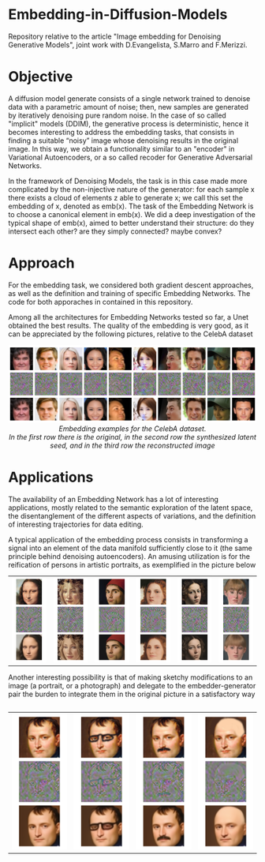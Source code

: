 # Embedding-in-Diffusion-Models
Repository relative to the article "Image embedding for Denoising Generative Models", joint work with D.Evangelista, S.Marro and F.Merizzi.

# Objective
A diffusion model generate consists of a single network trained to denoise data with a parametric amount of noise; then, new samples are generated by iteratively
denoising pure random noise. In the case of so called "implicit" models (DDIM), the generative process is deterministic, hence it becomes interesting to address the 
embedding tasks, that consists in finding a suitable “noisy” image whose denoising results in the original image. In this way, we obtain a functionality similar to an "encoder" in Variational Autoencoders, or a so called recoder for Generative Adversarial Networks.

In the framework of Denoising Models, the task is in this case made more complicated by the non-injective nature of the generator: for each sample x there exists a cloud of elements z able to generate x; we call this set the embedding of x, denoted as emb(x). The task of the Embedding Network is to choose a canonical element
in emb(x). We did a deep investigation of the typical shape of emb(x), aimed to better understand their structure: do they intersect each other? are they simply connected? maybe convex?

# Approach
For the embedding task, we considered both gradient descent approaches,
as well as the definition and training of specific Embedding Networks. The code for both apporaches in contained in this repository.

Among all the architectures for Embedding Networks tested so far, a Unet obtained the best results. The quality
of the embedding is very good, as it can be appreciated by the following pictures, relative to the CelebA dataset

<p align="center">
  <img src="celeba_final.png" />
  <em>Embedding examples for the CelebA dataset. </br> In the first row there
is the original, in the second row the synthesized latent seed, and in the third
row the reconstructed image</em>
</p>

<!-- <p align="center"><img src="celeba_unet3.png" /><p> -->

# Applications
The availability of an Embedding Network has a lot of interesting applications, mostly related to the semantic exploration of the latent space, 
the disentanglement of the different aspects of variations, and the definition of interesting trajectories for data editing.

A typical application of the embedding process consists in transforming a signal into an element of the data manifold sufficiently close to it (the same
principle behind denoising autoencoders). An amusing utilization is for the reification of persons in artistic portraits, as exemplified in the picture below

<p align="center">
  <table>
    <tr>
      <td><img src="gioconda.png" /></td>
      <td><img src="primavera.png" /></td>
      <td><img src="antonello.png" /></td>
      <td><img src="tiziano (1).png" /></td>
      <td><img src="caravaggio.png" /></td>
      <td><img src="manet (1).png" /></td>
    </tr>
 <table>
</p>

Another interesting possibility is that of making sketchy modifications to
an image (a portrait, or a photograph) and delegate to the embedder-generator
pair the burden to integrate them in the original picture in a satisfactory way
    
<p align="center">
  <table align="center">
    <tr>
      <td><img width="150px" src="napoleone (1).png" size="80%"/></td>
      <td><img width="150px" src="napoleone_occhiali.png" /></td>
      <td><img width="150px" src="napoleone_baffi.png" /></td>
      <td><img width="150px" src="napoleone_calvo.png" /></td>
    </tr>
 <table>
</p>
